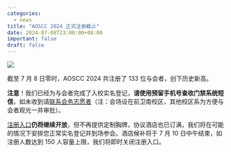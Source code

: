 ```yaml
---
categories:
  - news
title: "AOSCC 2024 正式注册截止"
date: 2024-07-08T23:00:00+08:00
important: false
draft: false
---
```

![](/assets/coffee-break/aoscc-2024-jlu.png)

截至 7 月 8 日零时，AOSCC 2024 共注册了 133 位与会者，创下历史新高。

**注意**！我们已经为与会者完成了入校实名登记，**请使用预留手机号查收门禁系统短信**，如未收到请[联系会务志愿者](https://wiki.aosc.io/zh/community/aoscc/2024/#zhi-yuan-zhe-lian-xi-fang-shi "联系会务志愿者")（注：会场设在前卫南校区，其他校区系为方便与会者观光一并审批）。

[注册入口](https://www.wjx.top/vm/hwRCH7e.aspx "注册入口")**仍将继续开放**，但不再提供定制胸牌，协议酒店也已订满，我们将在可能的情况下安排您正常实名登记并到场参会。酒店候补将于 7 月 10 日中午结束，如注册人数达到 150 人容量上限，我们将即时关闭注册入口。
